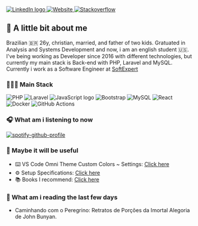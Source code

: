 <div>
  <a href="https://www.linkedin.com/in/wellisson-ribeiro" target="_blank">
    <img src="https://img.shields.io/badge/LinkedIn-000?style=for-the-badge&logo=linkedin&logoColor=8257E5" alt="LinkedIn logo" title="LinkedIn"/>
  </a>

  <a href="https://www.wribeiiro.com" target="_blank">
    <img src="https://img.shields.io/badge/Personal Website-000?style=for-the-badge&logo=wordpress&logoColor=8257E5" alt="Website" title="Website"/>
  </a>

  <a href="https://stackoverflow.com/users/7039025/wribeiro" target="_blank">
    <img src="https://img.shields.io/badge/Stack_Overflow-000?style=for-the-badge&logo=stack-overflow&logoColor=8257E5" alt="Stackoverflow" title="Stackoverflow"/>
  </a>
</div>

## 🧾 A little bit about me

Brazilian 🇧🇷 26y, christian, married, and father of two kids. Gratuated in Analysis and Systems Development and now, i am an english student 🇺🇸.
I've being working as Developer since 2016 with different technologies, but currently my main stack is Back-end with PHP, Laravel and MySQL.
Currently i work as a Software Engineer at <a href="https://www.softexpert.com" target="_blank">SoftExpert</a>

### 👨🏻‍💻 Main Stack

<div>

<img alt="PHP" src="https://img.shields.io/badge/PHP-000?style=for-the-badge&logo=php&logoColor=8257E5"/>
<img alt="Laravel" src="https://img.shields.io/badge/Laravel-000?style=for-the-badge&&logo=laravel&logoColor=8257E5"/>
<img alt="JavaScript logo" src="https://img.shields.io/badge/JavaScript-000?style=for-the-badge&logo=Javascript&logoColor=8257E5" title="JavaScript" />
<img alt="Bootstrap" src="https://img.shields.io/badge/Bootstrap-000?style=for-the-badge&logo=bootstrap&logoColor=8257E5"/>
<img alt="MySQL" src="https://img.shields.io/badge/MySQL-000?style=for-the-badge&logo=mysql&logoColor=8257E5"/>
<img alt="React" src="https://img.shields.io/badge/React-000?style=for-the-badge&logo=react&logoColor=8257E5" title="React" />
<img alt="Docker" src="https://img.shields.io/badge/Docker-000?style=for-the-badge&logo=docker&logoColor=8257E5"/>
<img alt="GitHub Actions" src="https://img.shields.io/badge/Github Actions-000?style=for-the-badge&logo=githubactions&logoColor=8257E5"/>

</div>

### 🎧 What am i listening to now

[![spotify-github-profile](https://spotify-github-profile.vercel.app/api/view?uid=itd9eq7e1e947txikhoq350jh&cover_image=true&theme=novatorem)](https://github.com/kittinan/spotify-github-profile)

### 🧩 Maybe it will be useful

- ⌨️ VS Code Omni Theme Custom Colors ~ Settings: <a target="_blank" href="https://gist.github.com/wribeiiro/6665089319be97b14f2a914e90a864a4">Click here</a>
- ⚙️ Setup Specifications: <a target="_blank" href="https://gist.github.com/wribeiiro/23331348e70998486e1710a64d28893e">Click here</a>
- 📚 Books I recommend: <a target="_blank" href="https://github.com/wribeiiro/books">Click here</a>

### 📖 What am i reading the last few days

- Caminhando com o Peregrino: Retratos de Porções da Imortal Alegoria de John Bunyan.
